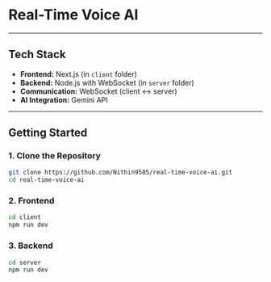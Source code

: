 #  Real-Time Voice AI



---

## Tech Stack

- **Frontend:** Next.js (in `client` folder)
- **Backend:** Node.js with WebSocket (in `server` folder)
- **Communication:** WebSocket (client ↔ server)
- **AI Integration:** Gemini API

---

##  Getting Started

### 1. Clone the Repository

```bash
git clone https://github.com/Nithin9585/real-time-voice-ai.git
cd real-time-voice-ai

```

### 2. Frontend

```bash
cd client
npm run dev
```

### 3. Backend

```bash
cd server
npm run dev

```
